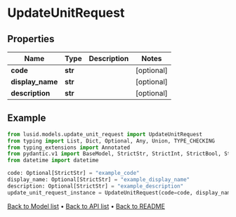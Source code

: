 # UpdateUnitRequest

## Properties
Name | Type | Description | Notes
------------ | ------------- | ------------- | -------------
**code** | **str** |  | [optional] 
**display_name** | **str** |  | [optional] 
**description** | **str** |  | [optional] 
## Example

```python
from lusid.models.update_unit_request import UpdateUnitRequest
from typing import List, Dict, Optional, Any, Union, TYPE_CHECKING
from typing_extensions import Annotated
from pydantic.v1 import BaseModel, StrictStr, StrictInt, StrictBool, StrictFloat, StrictBytes, Field, validator, ValidationError, conlist, constr
from datetime import datetime

code: Optional[StrictStr] = "example_code"
display_name: Optional[StrictStr] = "example_display_name"
description: Optional[StrictStr] = "example_description"
update_unit_request_instance = UpdateUnitRequest(code=code, display_name=display_name, description=description)

```

[Back to Model list](../README.md#documentation-for-models) &#8226; [Back to API list](../README.md#documentation-for-api-endpoints) &#8226; [Back to README](../README.md)

